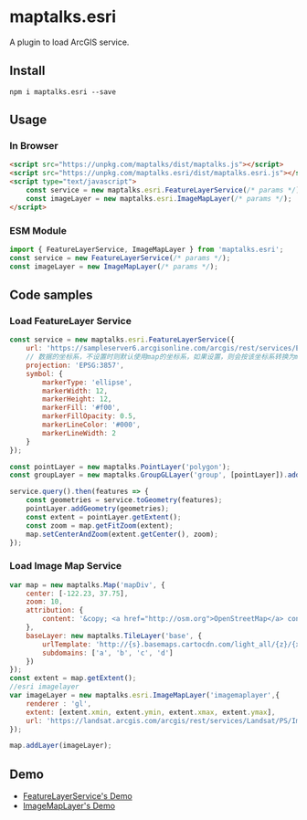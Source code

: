 # maptalks.esri

A plugin to load ArcGIS service.

## Install

```shell
npm i maptalks.esri --save
```

## Usage

### In Browser
```html
<script src="https://unpkg.com/maptalks/dist/maptalks.js"></script>
<script src="https://unpkg.com/maptalks.esri/dist/maptalks.esri.js"></script>
<script type="text/javascript">
    const service = new maptalks.esri.FeatureLayerService(/* params */);
    const imageLayer = new maptalks.esri.ImageMapLayer(/* params */);
</script>
```

### ESM Module

```js
import { FeatureLayerService, ImageMapLayer } from 'maptalks.esri';
const service = new FeatureLayerService(/* params */);
const imageLayer = new ImageMapLayer(/* params */);
```

## Code samples

### Load FeatureLayer Service

```js
const service = new maptalks.esri.FeatureLayerService({
    url: 'https://sampleserver6.arcgisonline.com/arcgis/rest/services/Earthquakes_Since1970/MapServer/0',
    // 数据的坐标系，不设置时则默认使用map的坐标系，如果设置，则会按该坐标系转换为map的坐标系
    projection: 'EPSG:3857',
    symbol: {
        markerType: 'ellipse',
        markerWidth: 12,
        markerHeight: 12,
        markerFill: '#f00',
        markerFillOpacity: 0.5,
        markerLineColor: '#000',
        markerLineWidth: 2
    }
});

const pointLayer = new maptalks.PointLayer('polygon');
const groupLayer = new maptalks.GroupGLLayer('group', [pointLayer]).addTo(map);

service.query().then(features => {
    const geometries = service.toGeometry(features);
    pointLayer.addGeometry(geometries);
    const extent = pointLayer.getExtent();
    const zoom = map.getFitZoom(extent);
    map.setCenterAndZoom(extent.getCenter(), zoom);
});
```

### Load Image Map Service

```js
var map = new maptalks.Map('mapDiv', {
    center: [-122.23, 37.75],
    zoom: 10,
    attribution: {
        content: '&copy; <a href="http://osm.org">OpenStreetMap</a> contributors, &copy; <a href="https://carto.com/">CARTO</a>'
    },
    baseLayer: new maptalks.TileLayer('base', {
        urlTemplate: 'http://{s}.basemaps.cartocdn.com/light_all/{z}/{x}/{y}.png',
        subdomains: ['a', 'b', 'c', 'd']
    })
});
const extent = map.getExtent();
//esri imagelayer
var imageLayer = new maptalks.esri.ImageMapLayer('imagemaplayer',{
    renderer : 'gl',
    extent: [extent.xmin, extent.ymin, extent.xmax, extent.ymax],
    url: 'https://landsat.arcgis.com/arcgis/rest/services/Landsat/PS/ImageServer'
});

map.addLayer(imageLayer);
```

## Demo

* [FeatureLayerService's Demo](https://maptalks.org/maptalks.esri/demo/FeatureLayer.html)
* [ImageMapLayer's Demo](https://maptalks.org/maptalks.esri/demo/ImageLayer.html)
